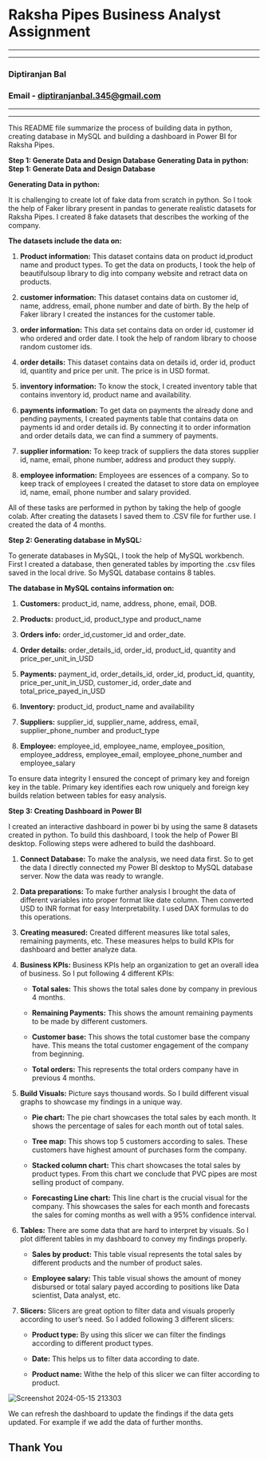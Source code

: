 # Raksha Pipes Business Analyst Assignment

---



---


### **Diptiranjan Bal**
### **Email - diptiranjanbal.345@gmail.com**

---



---


This README file summarize the process of building data in python, creating database in MySQL and building a dashboard in Power BI for Raksha Pipes.

**Step 1: Generate Data and Design Database**
**Generating Data in python:**
**Step 1: Generate Data and Design Database**

**Generating Data in python:**

It is challenging to create lot of fake data from scratch in python. So I took the help of Faker library present in pandas to generate realistic datasets for Raksha Pipes. I created 8 fake datasets that describes the working of the company.

**The datasets include the data on:**


1. **Product information:** This dataset contains data on product id,product name and product types. To get the data on products, I took the help of beautifulsoup library to dig into company website and retract data on products.

2. **customer information:** This dataset contains data on customer id, name, address, email, phone number and date of birth. By the help of Faker library I created the instances for the customer table.

3. **order information:** This data set contains data on order id, customer id who ordered and order date. I took the help of random library to choose random customer ids.

4. **order details:** This dataset contains data on details id, order id, product id, quantity and price per unit. The price is in USD format.

5. **inventory information:** To know the stock, I created inventory table that contains inventory id, product name and availability. 

6. **payments information:** To get data on payments the already done and pending payments, I created payments table that contains data on payments id and order details id. By connecting it to order information and order details data, we can find a summery of payments.

7. **supplier information:** To keep track of suppliers the data stores supplier id, name, email, phone number, address and product they supply.

8. **employee information:** Employees are essences of a company. So to keep track of employees I created the dataset to store data on employee id, name, email, phone number and salary provided.

All of these tasks are performed in python by taking the help of google colab. After creating the datasets I saved them to .CSV file for further use. I created the data of 4 months.





**Step 2: Generating database in MySQL:**

To generate databases in MySQL, I took the help of MySQL workbench. First I created a database, then generated tables by importing the .csv files saved in the local drive. So MySQL database contains 8 tables.

**The database in MySQL contains information on:**

1. **Customers:** product_id, name, address, phone, email, DOB.

2. **Products:** product_id, product_type and product_name

3. **Orders info:** order_id,customer_id and order_date.

4. **Order details:** order_details_id, order_id, product_id, quantity and price_per_unit_in_USD

5. **Payments:** payment_id, order_details_id, order_id, product_id, quantity, price_per_unit_in_USD, customer_id, order_date and total_price_payed_in_USD

6. **Inventory:** product_id, product_name and availability

7. **Suppliers:** supplier_id, supplier_name, address, email, supplier_phone_number and product_type

8. **Employee:** employee_id, employee_name, employee_position, employee_address, employee_email, employee_phone_number and employee_salary


To ensure data integrity I ensured the concept of primary key and foreign key in the table. Primary key identifies each row uniquely and foreign key builds relation between tables for easy analysis.


**Step 3: Creating Dashboard in Power BI**

I created an interactive dashboard in power bi by using the same 8 datasets created in python. To build this dashboard, I took the help of Power BI desktop. 
Following steps were adhered to build the dashboard. 

1. **Connect Database:** To make the analysis, we need data first. So to get the data I directly connected my Power BI desktop to MySQL database server. Now the data was ready to wrangle.

2. **Data preparations:** To make further analysis I brought the data of different variables into proper format like date column. Then converted USD to INR format for easy Interpretability. I used DAX formulas to do this operations.

3. **Creating measured:** Created different measures like total sales, remaining payments, etc. These measures helps to build KPIs for dashboard and better analyze data.

4. **Business KPIs:** Business KPIs help an organization to get an overall idea of business. So I put following 4 different KPIs:

    * **Total sales:** This shows the total sales done by company in previous 4 months. 

    * **Remaining Payments:** This shows the amount remaining payments to be made by different customers.

    * **Customer base:** This shows the total customer base the company have. This means the total customer engagement of the company from beginning.

    * **Total orders:** This represents the total orders company have in previous 4 months. 

5. **Build Visuals:** Picture says thousand words. So I build different visual graphs to showcase my findings in a unique way.

    * **Pie chart:** The pie chart showcases the total sales by each month. It shows the percentage of sales for each month out of total sales.

    * **Tree map:** This shows top 5 customers according to sales. These customers have highest amount of purchases form the company.

    * **Stacked column chart:** This chart showcases the total sales by product types. From this chart we conclude that PVC pipes are most selling product of company.

    * **Forecasting Line chart:** This line chart is the crucial visual for the company. This showcases the sales for each month and forecasts the sales for coming months as well with a 95% confidence interval.

6. **Tables:** There are some data that are hard to interpret by visuals. So I plot different tables in my dashboard to convey my findings properly.

    * **Sales by product:** This table visual represents the total sales by different products and the number of product sales.

    * **Employee salary:** This table visual shows the amount of money disbursed or total salary payed according to positions like Data scientist, Data analyst, etc.

7. **Slicers:** Slicers are great option to filter data and visuals properly according to user’s need. So I added following 3 different slicers:

    * **Product type:** By using this slicer we can filter the findings according to different product types.

    * **Date:** This helps us to filter data according to date.

    * **Product name:** Withe the help of this slicer we can filter according to product.

![Screenshot 2024-05-15 213303](https://github.com/diptiranjan1998/Raksha-pipes-assignment/assets/126856016/d4ea705c-09a7-4bfa-bbc6-0b6dd0bca8d8)

We can refresh the dashboard to update the findings if the data gets updated. For example if we add the data of further months.


## **Thank You**





